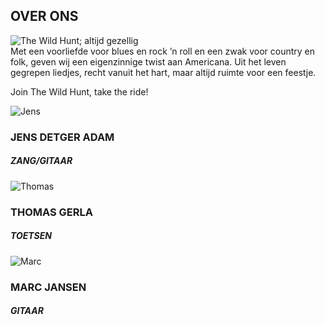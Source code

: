 ## OVER ONS

![The Wild Hunt; altijd gezellig](../static/Images/about/1.png)  
Met een voorliefde voor blues en rock ’n roll en een zwak voor country en folk, geven wij een eigenzinnige twist aan Americana. Uit het leven gegrepen liedjes, recht vanuit het hart, maar altijd ruimte voor een feestje.

Join The Wild Hunt, take the ride!

![Jens](../static/Images/about/jens.png)
### JENS DETGER ADAM  
##### ZANG/GITAAR

![Thomas](../static/Images/about/thomas.png)
### THOMAS GERLA  
##### TOETSEN

![Marc](../static/Images/about/marc.png)
### MARC JANSEN  
##### GITAAR
